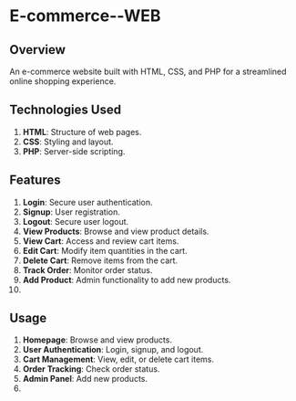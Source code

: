 ﻿# E-commerce--WEB
## Overview
An e-commerce website built with HTML, CSS, and PHP for a streamlined online shopping experience.

## Technologies Used
1. **HTML**: Structure of web pages.
2. **CSS**: Styling and layout.
3. **PHP**: Server-side scripting.

## Features
1. **Login**: Secure user authentication.
2. **Signup**: User registration.
3. **Logout**: Secure user logout.
4. **View Products**: Browse and view product details.
5. **View Cart**: Access and review cart items.
6. **Edit Cart**: Modify item quantities in the cart.
7. **Delete Cart**: Remove items from the cart.
8. **Track Order**: Monitor order status.
9. **Add Product**: Admin functionality to add new products.
10. 
## Usage
1. **Homepage**: Browse and view products.
2. **User Authentication**: Login, signup, and logout.
3. **Cart Management**: View, edit, or delete cart items.
4. **Order Tracking**: Check order status.
5. **Admin Panel**: Add new products.
6. 




 
